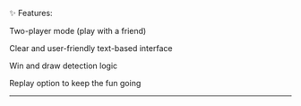 ✨ Features:

Two-player mode (play with a friend)

Clear and user-friendly text-based interface

Win and draw detection logic

Replay option to keep the fun going

--------------------------------------------------------

